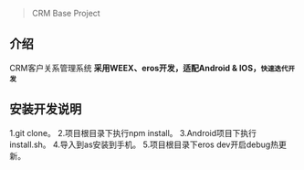 >CRM Base Project

## 介绍
CRM客户关系管理系统 **采用WEEX、eros开发，适配Android & IOS，`快速迭代开发`**

## 安装开发说明 
1.git clone。
2.项目根目录下执行npm install。
3.Android项目下执行install.sh。
4.导入到as安装到手机。
5.项目根目录下eros dev开启debug热更新。